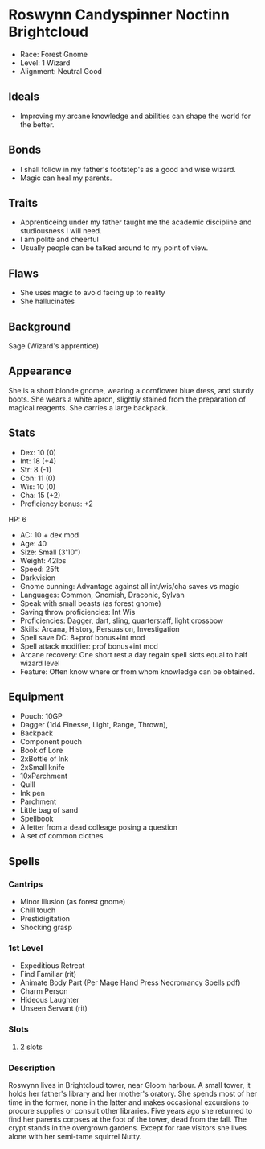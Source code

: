 # Roswynn Candyspinner Noctinn Brightcloud
  * Race: Forest Gnome
  * Level: 1 Wizard
  * Alignment: Neutral Good

## Ideals
  * Improving my arcane knowledge and abilities can shape the world for the better.
## Bonds
  * I shall follow in my father's footstep's as a good and wise wizard.
  * Magic can heal my parents.
## Traits
  * Apprenticeing under my father taught me the academic discipline and studiousness I will need.
  * I am polite and cheerful
  * Usually people can be talked around to my point of view.
## Flaws
  * She uses magic to avoid facing up to reality
  * She hallucinates
## Background
  Sage (Wizard's apprentice)

## Appearance

She is a short blonde gnome, wearing a cornflower blue dress, and sturdy boots. She wears a white apron, slightly stained from the preparation of magical reagents. She carries a large backpack.

## Stats

  * Dex: 10 (0)
  * Int: 18 (+4)
  * Str:  8 (-1)
  * Con: 11 (0)
  * Wis: 10 (0)
  * Cha: 15 (+2)
  * Proficiency bonus: +2

HP: 6

  * AC: 10 + dex mod
  * Age: 40
  * Size: Small (3'10")
  * Weight: 42lbs
  * Speed: 25ft
  * Darkvision
  * Gnome cunning: Advantage against all int/wis/cha saves vs magic
  * Languages: Common, Gnomish, Draconic, Sylvan
  * Speak with small beasts (as forest gnome)
  * Saving throw proficiencies: Int Wis
  * Proficiencies: Dagger, dart, sling, quarterstaff, light crossbow
  * Skills: Arcana, History, Persuasion, Investigation
  * Spell save DC: 8+prof bonus+int mod
  * Spell attack modifier: prof bonus+int mod
  * Arcane recovery: One short rest a day regain spell slots equal to half wizard level
  * Feature: Often know where or from whom knowledge can be obtained.

## Equipment
  * Pouch: 10GP
  * Dagger (1d4 Finesse, Light, Range, Thrown),
  * Backpack
  * Component pouch
  * Book of Lore
  * 2xBottle of Ink
  * 2xSmall knife
  * 10xParchment
  * Quill
  * Ink pen
  * Parchment
  * Little bag of sand
  * Spellbook
  * A letter from a dead colleage posing a question
  * A set of common clothes

## Spells

### Cantrips
  * Minor Illusion (as forest gnome)
  * Chill touch
  * Prestidigitation
  * Shocking grasp

### 1st Level
  * Expeditious Retreat
  * Find Familiar (rit)
  * Animate Body Part (Per Mage Hand Press Necromancy Spells pdf)
  * Charm Person
  * Hideous Laughter
  * Unseen Servant (rit)

### Slots
1. 2 slots

### Description
Roswynn lives in Brightcloud tower, near Gloom harbour. A small tower, it holds her father's library and her mother's oratory. She spends most of her time in the former, none in the latter and makes occasional excursions to procure supplies or consult other libraries. Five years ago she returned to find her parents corpses at the foot of the tower, dead from the fall. The crypt stands in the overgrown gardens. Except for rare visitors she lives alone with her semi-tame squirrel Nutty.


